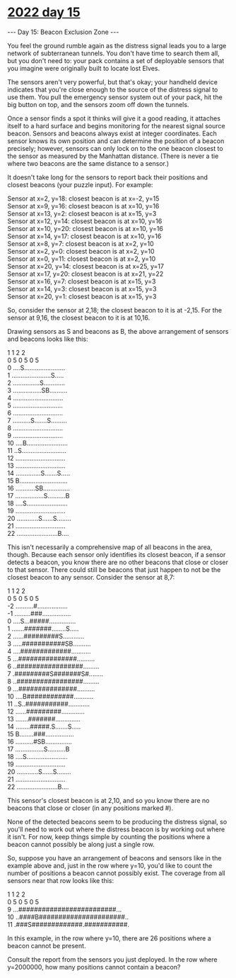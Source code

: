 # [2022 day 15](https://adventofcode.com/2022/day/15)

--- Day 15: Beacon Exclusion Zone ---

You feel the ground rumble again as the distress signal leads you to a large network of subterranean tunnels. You don't have time to search them all, but you don't need to: your pack contains a set of deployable sensors that you imagine were originally built to locate lost Elves.

The sensors aren't very powerful, but that's okay; your handheld device indicates that you're close enough to the source of the distress signal to use them. You pull the emergency sensor system out of your pack, hit the big button on top, and the sensors zoom off down the tunnels.

Once a sensor finds a spot it thinks will give it a good reading, it attaches itself to a hard surface and begins monitoring for the nearest signal source beacon. Sensors and beacons always exist at integer coordinates. Each sensor knows its own position and can determine the position of a beacon precisely; however, sensors can only lock on to the one beacon closest to the sensor as measured by the Manhattan distance. (There is never a tie where two beacons are the same distance to a sensor.)

It doesn't take long for the sensors to report back their positions and closest beacons (your puzzle input). For example:

Sensor at x=2, y=18: closest beacon is at x=-2, y=15\
Sensor at x=9, y=16: closest beacon is at x=10, y=16\
Sensor at x=13, y=2: closest beacon is at x=15, y=3\
Sensor at x=12, y=14: closest beacon is at x=10, y=16\
Sensor at x=10, y=20: closest beacon is at x=10, y=16\
Sensor at x=14, y=17: closest beacon is at x=10, y=16\
Sensor at x=8, y=7: closest beacon is at x=2, y=10\
Sensor at x=2, y=0: closest beacon is at x=2, y=10\
Sensor at x=0, y=11: closest beacon is at x=2, y=10\
Sensor at x=20, y=14: closest beacon is at x=25, y=17\
Sensor at x=17, y=20: closest beacon is at x=21, y=22\
Sensor at x=16, y=7: closest beacon is at x=15, y=3\
Sensor at x=14, y=3: closest beacon is at x=15, y=3\
Sensor at x=20, y=1: closest beacon is at x=15, y=3

So, consider the sensor at 2,18; the closest beacon to it is at -2,15. For the sensor at 9,16, the closest beacon to it is at 10,16.

Drawing sensors as S and beacons as B, the above arrangement of sensors and beacons looks like this:

1    1    2    2\
     0    5    0    5    0    5\
 0 ....S.......................\
 1 ......................S.....\
 2 ...............S............\
 3 ................SB..........\
 4 ............................\
 5 ............................\
 6 ............................\
 7 ..........S.......S.........\
 8 ............................\
 9 ............................\
10 ....B.......................\
11 ..S.........................\
12 ............................\
13 ............................\
14 ..............S.......S.....\
15 B...........................\
16 ...........SB...............\
17 ................S..........B\
18 ....S.......................\
19 ............................\
20 ............S......S........\
21 ............................\
22 .......................B....

This isn't necessarily a comprehensive map of all beacons in the area, though. Because each sensor only identifies its closest beacon, if a sensor detects a beacon, you know there are no other beacons that close or closer to that sensor. There could still be beacons that just happen to not be the closest beacon to any sensor. Consider the sensor at 8,7:

1    1    2    2\
     0    5    0    5    0    5\
-2 ..........#.................\
-1 .........###................\
 0 ....S...#####...............\
 1 .......#######........S.....\
 2 ......#########S............\
 3 .....###########SB..........\
 4 ....#############...........\
 5 ...###############..........\
 6 ..#################.........\
 7 .#########S#######S#........\
 8 ..#################.........\
 9 ...###############..........\
10 ....B############...........\
11 ..S..###########............\
12 ......#########.............\
13 .......#######..............\
14 ........#####.S.......S.....\
15 B........###................\
16 ..........#SB...............\
17 ................S..........B\
18 ....S.......................\
19 ............................\
20 ............S......S........\
21 ............................\
22 .......................B....

This sensor's closest beacon is at 2,10, and so you know there are no beacons that close or closer (in any positions marked #).

None of the detected beacons seem to be producing the distress signal, so you'll need to work out where the distress beacon is by working out where it isn't. For now, keep things simple by counting the positions where a beacon cannot possibly be along just a single row.

So, suppose you have an arrangement of beacons and sensors like in the example above and, just in the row where y=10, you'd like to count the number of positions a beacon cannot possibly exist. The coverage from all sensors near that row looks like this:

1    1    2    2\
       0    5    0    5    0    5\
 9 ...#########################...\
10 ..####B######################..\
11 .###S#############.###########.

In this example, in the row where y=10, there are 26 positions where a beacon cannot be present.

Consult the report from the sensors you just deployed. In the row where y=2000000, how many positions cannot contain a beacon?